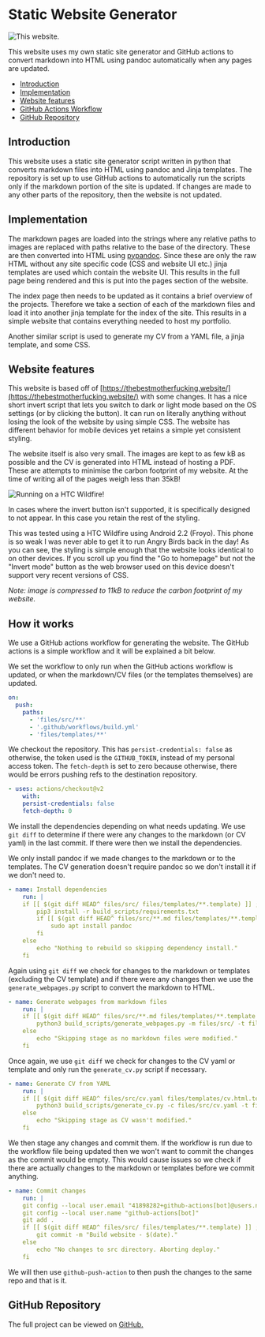 # Static Website Generator

<picture>

<intro date="04/09/2021">

![This website.](images/website.png)

This website uses my own static site generator and GitHub actions to convert markdown into HTML using pandoc automatically when any pages are updated.

</intro>

- [Introduction](#introduction)
- [Implementation](#implementation)
- [Website features](#website-features)
- [GitHub Actions Workflow](#github-actions-workflow)
- [GitHub Repository](#github-repository)

</picture>

## Introduction

This website uses a static site generator script written in python that converts markdown files into HTML using pandoc and Jinja templates. The repository is set up to use GitHub actions to automatically run the scripts only if the markdown portion of the site is updated. If changes are made to any other parts of the repository, then the website is not updated.

## Implementation

The markdown pages are loaded into the strings where any relative paths to images are replaced with paths relative to the base of the directory. These are then converted into HTML using [pypandoc](https://pypi.org/project/pypandoc/). Since these are only the raw HTML without any site specific code (CSS and website UI etc.) jinja templates are used which contain the website UI. This results in the full page being rendered and this is put into the pages section of the website.

The index page then needs to be updated as it contains a brief overview of the projects. Therefore we take a section of each of the markdown files and load it into another jinja template for the index of the site. This results in a simple website that contains everything needed to host my portfolio.

Another similar script is used to generate my CV from a YAML file, a jinja template, and some CSS.

## Website features

This website is based off of [https://thebestmotherfucking.website/](https://thebestmotherfucking.website/) with some changes. It has a nice short invert script that lets you switch to dark or light mode based on the OS settings (or by clicking the button). It can run on literally anything without losing the look of the website by using simple CSS. The website has different behavior for mobile devices yet retains a simple yet consistent styling.

The website itself is also very small. The images are kept to as few kB as possible and the CV is generated into HTML instead of hosting a PDF. These are attempts to minimise the carbon footprint of my website. At the time of writing all of the pages weigh less than 35kB!

<picture>

![Running on a HTC Wildfire!](images/website-wildfire.jpg)

In cases where the invert button isn't supported, it is specifically designed to not appear. In this case you retain the rest of the styling.


This was tested using a HTC Wildfire using Android 2.2 (Froyo). This phone is so weak I was never able to get it to run Angry Birds back in the day! As you can see, the styling is simple enough that the website looks identical to on other devices. If you scroll up you find the "Go to homepage" but not the "Invert mode" button as the web browser used on this device doesn't support very recent versions of CSS.

*Note: image is compressed to 11kB to reduce the carbon footprint of my website.*

</picture>

## How it works

We use a GitHub actions workflow for generating the website. The GitHub actions is a simple workflow and it will be explained a bit below.

We set the workflow to only run when the GitHub actions workflow is updated, or when the markdown/CV files (or the templates themselves) are updated.

```yaml
on:
  push:
    paths:
      - 'files/src/**'
      - '.github/workflows/build.yml'
      - 'files/templates/**'
```

We checkout the repository. This has `persist-credentials: false` as otherwise, the token used is the `GITHUB_TOKEN`, instead of my personal access token. The `fetch-depth` is set to zero because otherwise, there would be errors pushing refs to the destination repository.

```yaml
- uses: actions/checkout@v2
	with:
	persist-credentials: false
	fetch-depth: 0
```

We install the dependencies depending on what needs updating. We use `git diff` to determine if there were any changes to the markdown (or CV yaml) in the last commit. If there were then we install the dependencies.

We only install pandoc if we made changes to the markdown or to the templates. The CV generation doesn't require pandoc so we don't install it if we don't need to.

```yaml
- name: Install dependencies
	run: |
	if [[ $(git diff HEAD^ files/src/ files/templates/**.template) ]] ; then
		pip3 install -r build_scripts/requirements.txt
		if [[ $(git diff HEAD^ files/src/**.md files/templates/**.template ':!files/templates/cv.html.template') ]] ; then
			sudo apt install pandoc
		fi
	else
		echo "Nothing to rebuild so skipping dependency install."
	fi
```

Again using `git diff` we check for changes to the markdown or templates (excluding the CV template) and if there were any changes then we use the `generate_webpages.py` script to convert the markdown to HTML.

```yaml
- name: Generate webpages from markdown files
	run: |
	if [[ $(git diff HEAD^ files/src/**.md files/templates/**.template ':!files/templates/cv.html.template') ]] ; then
		python3 build_scripts/generate_webpages.py -m files/src/ -t files/templates/ -s /files/website.css -o pages/ -f /files
	else
		echo "Skipping stage as no markdown files were modified."
	fi
```

Once again, we use `git diff` we check for changes to the CV yaml or template and only run the `generate_cv.py` script if necessary.

```yaml
- name: Generate CV from YAML
	run: |
	if [[ $(git diff HEAD^ files/src/cv.yaml files/templates/cv.html.template) ]] ; then
		python3 build_scripts/generate_cv.py -c files/src/cv.yaml -t files/templates/cv.html.template -o pages/CV-Josh-Jennings.html
	else
		echo "Skipping stage as CV wasn't modified."
	fi
```

We then stage any changes and commit them. If the workflow is run due to the workflow file being updated then we won't want to commit the changes as the commit would be empty. This would cause issues so we check if there are actually changes to the markdown or templates before we commit anything.

```yaml
- name: Commit changes
	run: |
	git config --local user.email "41898282+github-actions[bot]@users.noreply.github.com"
	git config --local user.name "github-actions[bot]"
	git add .
	if [[ $(git diff HEAD^ files/src/ files/templates/**.template) ]] ; then
		git commit -m "Build website - $(date)."
	else
		echo "No changes to src directory. Aborting deploy."
	fi
```

We will then use `github-push-action` to then push the changes to the same repo and that is it.

## GitHub Repository

The full project can be viewed on [GitHub.](https://github.com/joshjennings98/joshjennings98.github.io)

